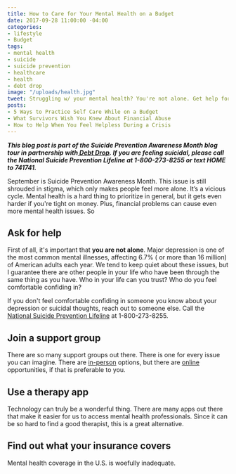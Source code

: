 ```yaml
---
title: How to Care for Your Mental Health on a Budget
date: 2017-09-28 11:00:00 -04:00
categories:
- lifestyle
- Budget
tags:
- mental health
- suicide
- suicide prevention
- healthcare
- health
- debt drop
image: "/uploads/health.jpg"
tweet: Struggling w/ your mental health? You're not alone. Get help for less $.
posts:
- 5 Ways to Practice Self Care While on a Budget
- What Survivors Wish You Knew About Financial Abuse
- How to Help When You Feel Helpless During a Crisis
---
```


***This blog post is part of the Suicide Prevention Awareness Month blog tour in partnership with[ Debt Drop](http://giving.rockstarfinance.com/debt-drop/). If you are feeling suicidal, please call the National Suicide Prevention Lifeline at 1-800-273-8255 or text HOME to 741741.***

September is Suicide Prevention Awareness Month. This issue is still shrouded in stigma, which only makes people feel more alone. It’s a vicious cycle. Mental health is a hard thing to prioritize in general, but it gets even harder if you're tight on money. Plus, financial problems can cause even more mental health issues. So

## Ask for help

First of all, it's important that **you are not alone**. Major depression is one of the most common mental illnesses, affecting 6.7% ( or more than 16 million) of American adults each year. We tend to keep quiet about these issues, but I guarantee there are other people in your life who have been through the same thing as you have. Who in your life can you trust? Who do you feel comfortable confiding in? 

If you don't feel comfortable confiding in someone you know about your depression or suicidal thoughts, reach out to someone else. Call the [National Suicide Prevention Lifeline](https://suicidepreventionlifeline.org/) at 1-800-273-8255. 

## Join a support group

There are so many support groups out there. There is one for every issue you can imagine. There are [in-person](https://adaa.org/supportgroups) options, but there are [online](https://www.inspire.com/groups/mental-health-america/) opportunities, if that is preferable to you. 

## Use a therapy app

Technology can truly be a wonderful thing. There are many apps out there that make it easier for us to access mental health professionals. Since it can be so hard to find a good therapist, this is a great alternative. 

## Find out what your insurance covers

Mental health coverage in the U.S. is woefully inadequate. 